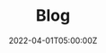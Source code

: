 ---
title: Blog
description: ""
date: 2022-04-01T05:00:00Z
image: "/images/posts/wine_and_beer_520x500.webp"
categories: ["body", "mind", "diets", "Lunch & Dinner Meals", "Breakfast Meals"]
authors: ["Ben"]
tags: ["beer", "wine", "spirit"]
draft: true
---